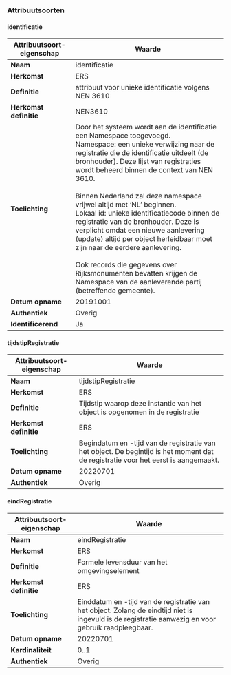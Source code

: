 ﻿### Attribuutsoorten
#### identificatie
| **Attribuutsoort-eigenschap** | **Waarde** |
| ---- | ---- |
| **Naam** | identificatie |
| **Herkomst** | ERS |
| **Definitie** | attribuut voor unieke identificatie volgens NEN 3610 |
| **Herkomst definitie** | NEN3610 |
| **Toelichting** | Door het systeem wordt aan de identificatie een Namespace toegevoegd.<br />Namespace: een unieke verwijzing naar de registratie die de identificatie uitdeelt (de bronhouder). Deze lijst van registraties wordt beheerd binnen de context van NEN 3610.<br /><br />Binnen Nederland zal deze namespace vrijwel altijd met ‘NL’ beginnen.<br />Lokaal id: unieke identificatiecode binnen de registratie van de bronhouder. Deze is verplicht omdat een nieuwe aanlevering (update) altijd per object herleidbaar moet zijn naar de eerdere aanlevering.<br /><br />Ook records die gegevens over Rijksmonumenten bevatten krijgen de Namespace van de aanleverende partij (betreffende gemeente). |
| **Datum opname** | 20191001 |
| **Authentiek** | Overig |
| **Identificerend** | Ja |

#### tijdstipRegistratie
| **Attribuutsoort-eigenschap** | **Waarde** |
| ---- | ---- |
| **Naam** | tijdstipRegistratie |
| **Herkomst** | ERS |
| **Definitie** | Tijdstip waarop deze instantie van het object is opgenomen in de registratie |
| **Herkomst definitie** | ERS |
| **Toelichting** | Begindatum en -tijd van de registratie van het object. De begintijd is het moment dat de registratie voor het eerst is aangemaakt. |
| **Datum opname** | 20220701 |
| **Authentiek** | Overig |

#### eindRegistratie
| **Attribuutsoort-eigenschap** | **Waarde** |
| ---- | ---- |
| **Naam** | eindRegistratie |
| **Herkomst** | ERS |
| **Definitie** | Formele levensduur van het omgevingselement |
| **Herkomst definitie** | ERS |
| **Toelichting** | Einddatum en -tijd van de registratie van het object. Zolang de eindtijd niet is ingevuld is de registratie aanwezig en voor gebruik raadpleegbaar. |
| **Datum opname** | 20220701 |
| **Kardinaliteit** | 0..1 |
| **Authentiek** | Overig |

